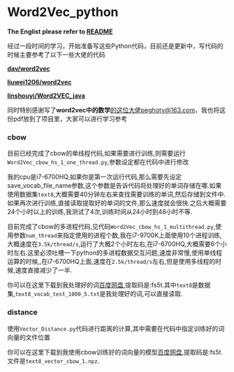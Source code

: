 # Word2Vec_python

**The Englist please refer to <a href="https://github.com/Link-Li/Word2Vec_python" target="_blank">README</a>**

经过一段时间的学习，开始准备写这些Python代码，目前还是更新中，写代码的时候主要参考了以下一些大佬的代码

**<a href="https://github.com/dav/word2vec" target="_blank">dav/word2vec</a>**

**<a href="https://github.com/liuwei1206/word2vec" target="_blank">liuwei1206/word2vec</a>**

**<a href="https://github.com/linshouyi/Word2VEC_java" target="_blank">linshouyi/Word2VEC_java</a>**

同时特别感谢写了**word2vec中的数学**的这位大佬peghoty@163.com，我也将这份pdf放到了项目里，大家可以进行学习参考

### cbow
目前已经完成了cbow的单线程代码,如果需要进行训练,则需要运行`Word2Vec_cbow_hs_1_one_thread.py`,参数设定都在代码中进行修改

我的cpu是i7-6700HQ,如果你是第一次运行代码,那么需要先设定save_vocab_file_name参数,这个参数是告诉代码将处理好的单词存储在哪.如果使用数据集`text8`,大概需要40分钟左右来查找需要训练的单词,然后存储到文件中.如果再次进行训练,直接读取提取好的单词的文件,那么速度就会很快.之后大概需要24个小时以上的训练,我测试了4次,训练时间从24小时到48小时不等.

目前完成了cbow的多进程代码,见代码`Word2Vec_cbow_hs_1_multithread.py`,使用参数`num_thread`来指定使用的进程个数,我在i7-9700K上面使用10个进程训练,大概速度在`3.5k/thread/s`,运行了大概2个小时左右,在i7-6700HQ,大概需要6个小时左右.这里必须吐槽一下python的多进程数据交互问题,速度非常慢,使用单线程运算的时候,,在i7-6700HQ上面,速度在`2.5k/thread/s`左右,但是使用多线程的时候,速度直接减少了一半.


你可以在这里下载到我处理好的词<a href="https://pan.baidu.com/s/1ruOs7RFy140L8L9UHvBKIw" traget="_blank">百度网盘</a>,提取码是:fs5t.其中`text8`是数据集,`text8_vocab_test_1000_5.txt`是我处理好的词,可以直接读取.

### distance
使用`Vector_Distance.py`代码进行距离的计算,其中需要在代码中指定训练好的词向量的文件位置

你可以在这里下载到我使用cbow训练好的词向量的模型<a href="https://pan.baidu.com/s/1ruOs7RFy140L8L9UHvBKIw" traget="_blank">百度网盘</a>,提取码是:fs5t.文件是`text8_vector_cbow_1.npz`.


